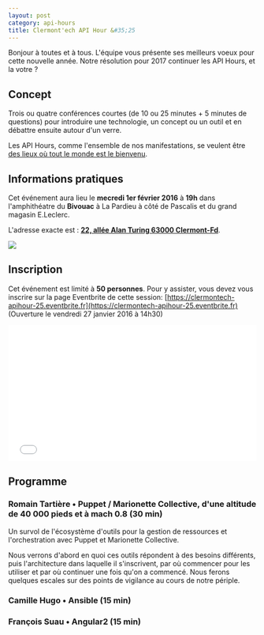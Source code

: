 ```yaml
---
layout: post
category: api-hours
title: Clermont'ech API Hour &#35;25
---
```


Bonjour à toutes et à tous. L'équipe vous présente ses meilleurs voeux pour
cette nouvelle année. Notre résolution pour 2017 continuer les API Hours, et 
la votre ?

## Concept

Trois ou quatre conférences courtes (de 10 ou 25 minutes + 5 minutes de questions) pour
introduire une technologie, un concept ou un outil et en débattre ensuite
autour d'un verre.

Les API Hours, comme l'ensemble de nos manifestations, se veulent être [des
lieux où tout le monde est le bienvenu](/code-of-conduct.html).


## Informations pratiques

Cet événement aura lieu le **mecredi 1er février 2016** à **19h** dans l'amphithéatre du 
**Bivouac** à La Pardieu à côté de Pascalis et du grand magasin E.Leclerc.

L'adresse exacte est : [**22, allée Alan Turing 63000
Clermont-Fd**](https://www.google.com/maps/place/22+All%C3%A9e+Alan+Turing/@45.7590795,3.1301792,17z).

[![](http://maps.googleapis.com/maps/api/staticmap?size=600x400&sensor=false&markers=color:red%7C45.7590795,3.1301792)](https://www.google.com/maps/place/22+All%C3%A9e+Alan+Turing/@45.7590795,3.1301792,17z)

## Inscription

Cet événement est limité à **50 personnes**.  Pour y assister, vous devez vous
inscrire sur la page Eventbrite de cette session: [https://clermontech-apihour-25.eventbrite.fr](https://clermontech-apihour-25.eventbrite.fr)
(Ouverture le vendredi 27 janvier 2016 à 14h30)
<iframe src="//eventbrite.fr/tickets-external?eid=31533249799&ref=etckt" frameborder="0" height="275" width="100%" vspace="0" hspace="0" marginheight="5" marginwidth="5" scrolling="auto" allowtransparency="true"></iframe>

## Programme

### Romain Tartière • Puppet / Marionette Collective, d'une altitude de 40 000 pieds et à mach 0.8 (30 min)

Un survol de l'écosystème d'outils pour la gestion de ressources et l'orchestration avec 
Puppet et Marionette Collective.

Nous verrons d'abord en quoi ces outils répondent à des besoins différents, puis l'architecture 
dans laquelle il s'inscrivent, par où commencer pour les utiliser et par où continuer une fois 
qu'on a commencé. Nous ferons quelques escales sur des points de vigilance au cours de notre périple.

### Camille Hugo • Ansible (15 min)

### François Suau • Angular2 (15 min)


